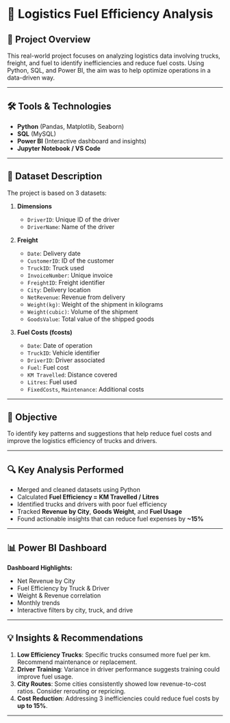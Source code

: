 # 🚛 Logistics Fuel Efficiency Analysis

## 📌 Project Overview

This real-world project focuses on analyzing logistics data involving trucks, freight, and fuel to identify inefficiencies and reduce fuel costs. Using Python, SQL, and Power BI, the aim was to help optimize operations in a data-driven way.

---

## 🛠 Tools & Technologies
- **Python** (Pandas, Matplotlib, Seaborn)
- **SQL** (MySQL)
- **Power BI** (Interactive dashboard and insights)
- **Jupyter Notebook / VS Code**

---

## 📁 Dataset Description

The project is based on 3 datasets:

1. **Dimensions**  
   - `DriverID`: Unique ID of the driver  
   - `DriverName`: Name of the driver  

2. **Freight**  
   - `Date`: Delivery date  
   - `CustomerID`: ID of the customer  
   - `TruckID`: Truck used  
   - `InvoiceNumber`: Unique invoice  
   - `FreightID`: Freight identifier  
   - `City`: Delivery location  
   - `NetRevenue`: Revenue from delivery  
   - `Weight(kg)`: Weight of the shipment in kilograms  
   - `Weight(cubic)`: Volume of the shipment  
   - `GoodsValue`: Total value of the shipped goods  

3. **Fuel Costs (fcosts)**  
   - `Date`: Date of operation  
   - `TruckID`: Vehicle identifier  
   - `DriverID`: Driver associated  
   - `Fuel`: Fuel cost  
   - `KM Travelled`: Distance covered  
   - `Litres`: Fuel used  
   - `FixedCosts`, `Maintenance`: Additional costs

---

## 🎯 Objective

To identify key patterns and suggestions that help reduce fuel costs and improve the logistics efficiency of trucks and drivers.

---

## 🔍 Key Analysis Performed

- Merged and cleaned datasets using Python
- Calculated **Fuel Efficiency = KM Travelled / Litres**
- Identified trucks and drivers with poor fuel efficiency
- Tracked **Revenue by City**, **Goods Weight**, and **Fuel Usage**
- Found actionable insights that can reduce fuel expenses by **~15%**

---

## 📊 Power BI Dashboard

**Dashboard Highlights:**
- Net Revenue by City
- Fuel Efficiency by Truck & Driver
- Weight & Revenue correlation
- Monthly trends
- Interactive filters by city, truck, and drive

---

## 💡 Insights & Recommendations

1. **Low Efficiency Trucks**: Specific trucks consumed more fuel per km. Recommend maintenance or replacement.
2. **Driver Training**: Variance in driver performance suggests training could improve fuel usage.
3. **City Routes**: Some cities consistently showed low revenue-to-cost ratios. Consider rerouting or repricing.
4. **Cost Reduction**: Addressing 3 inefficiencies could reduce fuel costs by **up to 15%**.

---
